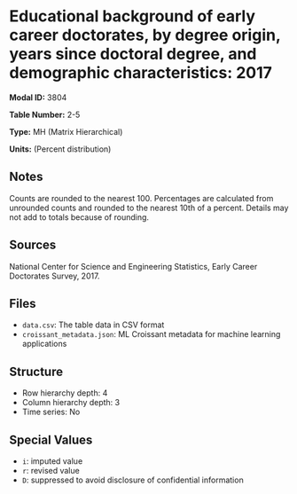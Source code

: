 # Educational background of early career doctorates, by degree origin, years since doctoral degree, and demographic characteristics: 2017

**Modal ID:** 3804

**Table Number:** 2-5

**Type:** MH (Matrix Hierarchical)

**Units:** (Percent distribution)

## Notes

Counts are rounded to the nearest 100. Percentages are calculated from unrounded counts and rounded to the nearest 10th of a percent. Details may not add to totals because of rounding.

## Sources

National Center for Science and Engineering Statistics, Early Career Doctorates Survey, 2017.

## Files

- `data.csv`: The table data in CSV format
- `croissant_metadata.json`: ML Croissant metadata for machine learning applications

## Structure

- Row hierarchy depth: 4
- Column hierarchy depth: 3
- Time series: No

## Special Values

- `i`: imputed value
- `r`: revised value
- `D`: suppressed to avoid disclosure of confidential information
